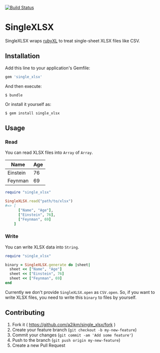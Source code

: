 [![Build Status](https://travis-ci.org/a2ikm/single_xlsx.svg)](https://travis-ci.org/a2ikm/single_xlsx)

# SingleXLSX

SingleXLSX wraps [rubyXL](http://rubygems.org/gems/rubyXL) to treat single-sheet XLSX files like CSV.

## Installation

Add this line to your application's Gemfile:

```ruby
gem 'single_xlsx'
```

And then execute:

    $ bundle

Or install it yourself as:

    $ gem install single_xlsx

## Usage

### Read

You can read XLSX files into `Array` of `Array`.

| Name     | Age |
|----------|-----|
| Einstein |  76 |
| Feynman  |  69 |

```ruby
require "single_xlsx"

SingleXLSX.read("path/to/xlsx")
#=> [
      ["Name", "Age"],
      ["Einstein", 76],
      ["Feynman", 69]
    ]
```

### Write

You can write XLSX data into `String`.

```ruby
require "single_xlsx"

binary = SingleXLSX.generate do |sheet|
  sheet << ["Name", "Age"]
  sheet << ["Einstein", 76]
  sheet << ["Feynman", 69]
end
```

Currently we don't provide `SingleXLSX.open` as `CSV.open`.
So, if you want to write XLSX files, you need to write this `binary` to files by yourself.

## Contributing

1. Fork it ( https://github.com/a2ikm/single_xlsx/fork )
2. Create your feature branch (`git checkout -b my-new-feature`)
3. Commit your changes (`git commit -am 'Add some feature'`)
4. Push to the branch (`git push origin my-new-feature`)
5. Create a new Pull Request
